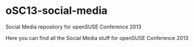 oSC13-social-media
==================

Social Media repository for openSUSE Conference 2013

Here you can find all the Social Media stuff for openSUSE Conference 2013